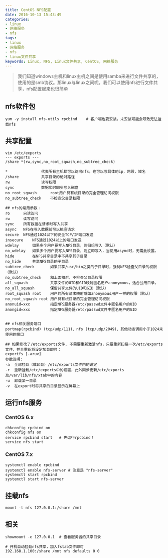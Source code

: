 ```yaml
---
title: CentOS NFS配置
date: 2016-10-13 15:43:49
categories:
- linux
- 网络服务
- nfs
tags:
- linux
- 网络服务
- nfs
- linux文件共享
keywords: Linux, NFS, Linux文件共享, CentOS, 网络服务
---
```

> 我们知道windows主机和linux主机之间是使用samba来进行文件共享的，使用的是smb协议。那linux与linux之间呢，我们可以使用nfs进行文件共享，nfs配置起来也很简单

<!-- more -->

## nfs软件包
<pre><code class="language-bash line-numbers">yum -y install nfs-utils rpcbind    # 客户端也要安装，未安装可能会导致无法挂载nfs
</code></pre>

## 共享配置
<pre><code class="language-bash line-numbers">vim /etc/exports
--- exports ---
/share *(rw,sync,no_root_squash,no_subtree_check)

*               代表所有主机都可以访问nfs。也可以写具体的ip，网段，域名
/share          共享目录的绝对路径
rw              读写权限
sync            数据实时同步写入磁盘
no_root_squash      root用户具有根目录的完全管理访问权限
no_subtree_check    不检查父目录权限 

## nfs的常用参数：
ro      只读访问 
rw      读写访问 
sync    所有数据在请求时写入共享 
async   NFS在写入数据前可以相应请求 
secure  NFS通过1024以下的安全TCP/IP端口发送 
insecure    NFS通过1024以上的端口发送 
wdelay      如果多个用户要写入NFS目录，则归组写入（默认） 
no_wdelay   如果多个用户要写入NFS目录，则立即写入，当使用async时，无需此设置。 
hide        在NFS共享目录中不共享其子目录 
no_hide     共享NFS目录的子目录 
subtree_check       如果共享/usr/bin之类的子目录时，强制NFS检查父目录的权限（默认） 
no_subtree_check    和上面相对，不检查父目录权限 
all_squash          共享文件的UID和GID映射匿名用户anonymous，适合公用目录。 
no_all_squash       保留共享文件的UID和GID（默认） 
root_squash root    用户的所有请求映射成如anonymous用户一样的权限（默认） 
no_root_squash root 用户具有根目录的完全管理访问权限 
anonuid=xxx         指定NFS服务器/etc/passwd文件中匿名用户的UID 
anongid=xxx         指定NFS服务器/etc/passwd文件中匿名用户的GID


## nfs相关服务端口
portmap(rpcbind) (tcp/udp/111)、nfs (tcp/udp/2049)、其他动态调用小于1024未使用的端口

## 如果修改了/etc/exports文件, 不需要重新激活nfs，只要重新扫描一次/etc/exports文件，并且重新将设定加载即可：
exportfs [-aruv]
参数说明:
-a  全部挂载（或卸载）/etc/exports文件内的设定
-r  重新挂载/etc/exports中的设置，此外同步更新/etc/exports及/var/lib/nfs/xtab中的内容
-u  卸载某一目录
-v  在export时将共享的目录显示在屏幕上
</code></pre>

## 运行nfs服务
### CentOS 6.x
<pre><code class="language-bash line-numbers">chkconfig rpcbind on
chkconfig nfs on
service rpcbind start   # 先运行rpcbind！
service nfs start
</code></pre>

### CentOS 7.x
<pre><code class="language-bash line-numbers">systemctl enable rpcbind
systemctl enable nfs-server # 注意是 "nfs-server"
systemctl start rpcbind
systemctl start nfs-server
</code></pre>


## 挂载nfs
<pre><code class="language-bash line-numbers">mount -t nfs 127.0.0.1:/share /mnt
</code></pre>

## 相关
<pre><code class="language-bash line-numbers">showmount -e 127.0.0.1  # 查看服务器的共享目录

# 开机自动挂载nfs共享，加入fstab文件即可
192.168.1.100:/share /mnt nfs defaults 0 0
</code></pre>

